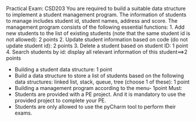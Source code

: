 Practical Exam: CSD203
 You are required to build a suitable data structure to implement a student management program. The information of students to manage 
 includes student id, student names, address and score. The management program consists of the following essential functions:
    1. Add new students to the list of existing students (note that the same student id is not allowed): 2 points
    2. Update student information based on code (do not update student id): 2 points
    3. Delete a student based on student ID: 1 point
    4. Search students by id: display all relevant information of this student==>2 points
- Building a student data structure: 1 point
- Build a data structure to store a list of students based on the following data structures: linked list, stack, queue, tree (choose 1 of these): 1 point
- Building a management program according to the menu- 1point
Must:
- Students are provided with a PE project. And it is mandatory to use the provided project to complete your PE.
- Students are only allowed to use the pyCharm tool to perform their exams.
